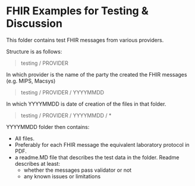 # FHIR Examples for Testing & Discussion

This folder contains test FHIR messages from various providers.   

Structure is as follows:

> testing / PROVIDER

In which provider is the name of the party the created the FHIR messages (e.g. MIPS, Macsys)

> testing / PROVIDER / YYYYMMDD

In which YYYYMMDD is date of creation of the files in that folder.

> testing / PROVIDER / YYYYMMDD / *
> 
YYYYMMDD folder then contains:
- All files.  
- Preferably for each FHIR message the equivalent laboratory protocol in PDF.
- a readme.MD file that describes the test data in the folder.  Readme describes at least:
  - whether the messages pass validator or not
  - any known issues or limitations 
